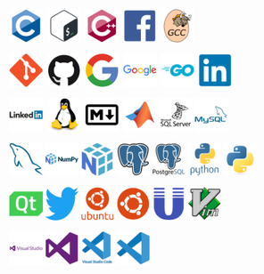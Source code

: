 <div>
  <img src="https://github.com/Shangin-Leonid/Shangin-Leonid/blob/main/tool_icons/icons/c/c-original.svg" title="C" alt="C" width="60" height="60"/>&nbsp;
  <img src="https://github.com/Shangin-Leonid/Shangin-Leonid/blob/main/tool_icons/icons/bash/bash-original.svg" title="Bash" alt="Bash" width="60" height="60"/>&nbsp;
  <img src="https://github.com/Shangin-Leonid/Shangin-Leonid/blob/main/tool_icons/icons/cplusplus/cplusplus-original.svg" title="CPP" alt="CPP" width="60" height="60"/>&nbsp;
  <img src="https://github.com/Shangin-Leonid/Shangin-Leonid/blob/main/tool_icons/icons/facebook/facebook-original.svg" title="Facebook" alt="Facebook" width="60" height="60"/>&nbsp;
  <img src="https://github.com/Shangin-Leonid/Shangin-Leonid/blob/main/tool_icons/icons/gcc/gcc-original.svg" title="GCC" alt="GCC" width="60" height="60"/>&nbsp;
  <br><br>
  <img src="https://github.com/Shangin-Leonid/Shangin-Leonid/blob/main/tool_icons/icons/git/git-original.svg" title="Git" alt="Git" width="60" height="60"/>&nbsp;
  <img src="https://github.com/Shangin-Leonid/Shangin-Leonid/blob/main/tool_icons/icons/github/github-original.svg"  title="Github" alt="Github" width="60" height="60"/>&nbsp;
  <img src="https://github.com/Shangin-Leonid/Shangin-Leonid/blob/main/tool_icons/icons/google/google-original.svg" title="Google" alt="Google" width="60" height="60"/>&nbsp;
  <img src="https://github.com/Shangin-Leonid/Shangin-Leonid/blob/main/tool_icons/icons/google/google-original-wordmark.svg" title="Google_another" alt="Google_another" width="60" height="60"/>&nbsp;
  <img src="https://github.com/Shangin-Leonid/Shangin-Leonid/blob/main/tool_icons/icons/go/go-original-wordmark.svg" title="Go" alt="Go" width="60" height="60"/>&nbsp;
  <img src="https://github.com/Shangin-Leonid/Shangin-Leonid/blob/main/tool_icons/icons/linkedin/linkedin-original.svg" title="LinkedInn"  alt="LinkedInn" width="60" height="60"/>&nbsp;
  <br><br>
  <img src="https://github.com/Shangin-Leonid/Shangin-Leonid/blob/main/tool_icons/icons/linkedin/linkedin-original-wordmark.svg" title="LinkedInn_another"  alt="LinkedInn_another" width="60" height="60"/>&nbsp;
  <img src="https://github.com/Shangin-Leonid/Shangin-Leonid/blob/main/tool_icons/icons/linux/linux-original.svg" title="Linux" alt="Linux" width="60" height="60"/>&nbsp;
  <img src="https://github.com/Shangin-Leonid/Shangin-Leonid/blob/main/tool_icons/icons/markdown/markdown-original.svg" title="Markdown" alt="Markdown" width="60" height="60"/>&nbsp;
  <img src="https://github.com/Shangin-Leonid/Shangin-Leonid/blob/main/tool_icons/icons/matlab/matlab-original.svg" title="Matlab" alt="Matlab" width="60" height="60"/>
  <img src="https://github.com/Shangin-Leonid/Shangin-Leonid/blob/main/tool_icons/icons/microsoftsqlserver/microsoftsqlserver-plain-wordmark.svg" title="microsoftsqlserver" alt="microsoftsqlserver" width="60" height="60"/>
  <img src="https://github.com/Shangin-Leonid/Shangin-Leonid/blob/main/tool_icons/icons/mysql/mysql-plain-wordmark.svg" title="mysql" alt="mysql" width="60" height="60"/>
  <br><br>
  <img src="https://github.com/Shangin-Leonid/Shangin-Leonid/blob/main/tool_icons/icons/mysql/mysql-original.svg" title="mysql_another" alt="mysql_another" width="60" height="60"/>
  <img src="https://github.com/Shangin-Leonid/Shangin-Leonid/blob/main/tool_icons/icons/numpy/numpy-original-wordmark.svg" title="Numpy_another" alt="Numpy_another" width="60" height="60"/>
  <img src="https://github.com/Shangin-Leonid/Shangin-Leonid/blob/main/tool_icons/icons/numpy/numpy-original.svg" title="Numpy" alt="Numpy" width="60" height="60"/>
  <img src="https://github.com/Shangin-Leonid/Shangin-Leonid/blob/main/tool_icons/icons/postgresql/postgresql-original.svg" title="PostgreSQL" alt="PostgreSQL" width="60" height="60"/>
  <img src="https://github.com/Shangin-Leonid/Shangin-Leonid/blob/main/tool_icons/icons/postgresql/postgresql-original-wordmark.svg" title="PostgreSQL_another" alt="PostgreSQL_another" width="60" height="60"/>
  <img src="https://github.com/Shangin-Leonid/Shangin-Leonid/blob/main/tool_icons/icons/python/python-original-wordmark.svg" title="Python_another" alt="Python_another" width="60" height="60"/>
  <img src="https://github.com/Shangin-Leonid/Shangin-Leonid/blob/main/tool_icons/icons/python/python-original.svg" title="Python" alt="Python" width="60" height="60"/>
  <br><br>
  <img src="https://github.com/Shangin-Leonid/Shangin-Leonid/blob/main/tool_icons/icons/qt/qt-original.svg" title="Qt" alt="Qt" width="60" height="60"/>
  <img src="https://github.com/Shangin-Leonid/Shangin-Leonid/blob/main/tool_icons/icons/twitter/twitter-original.svg" title="Twitter" alt="Twitter" width="60" height="60"/>
  <img src="https://github.com/Shangin-Leonid/Shangin-Leonid/blob/main/tool_icons/icons/ubuntu/ubuntu-plain-wordmark.svg" title="Ubuntu_another" alt="Ubuntu_another" width="60" height="60"/>
  <img src="https://github.com/Shangin-Leonid/Shangin-Leonid/blob/main/tool_icons/icons/ubuntu/ubuntu-plain.svg" title="Ubuntu" alt="Ubuntu" width="60" height="60"/>
  <img src="https://github.com/Shangin-Leonid/Shangin-Leonid/blob/main/tool_icons/icons/unix/unix-original.svg" title="Unix" alt="Unix" width="60" height="60"/>
  <img src="https://github.com/Shangin-Leonid/Shangin-Leonid/blob/main/tool_icons/icons/vim/vim-original.svg" title="Vim" alt="Vim" width="60" height="60"/>
  <br><br>
  <img src="https://github.com/Shangin-Leonid/Shangin-Leonid/blob/main/tool_icons/icons/visualstudio/visualstudio-plain-wordmark.svg" title="VS_another" alt="VS_another" width="60" height="60"/>
  <img src="https://github.com/Shangin-Leonid/Shangin-Leonid/blob/main/tool_icons/icons/visualstudio/visualstudio-plain.svg" title="VS" alt="VS" width="60" height="60"/>
  <img src="https://github.com/Shangin-Leonid/Shangin-Leonid/blob/main/tool_icons/icons/vscode/vscode-original-wordmark.svg" title="VSCode_another" alt="VSCode_another" width="60" height="60"/>
  <img src="https://github.com/Shangin-Leonid/Shangin-Leonid/blob/main/tool_icons/icons/vscode/vscode-original.svg" title="VSCode" alt="VSCode" width="60" height="60"/>
</div>
